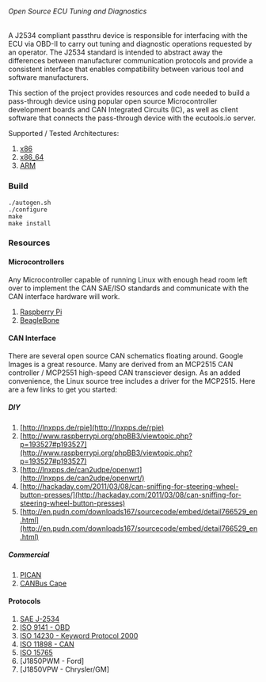 ###### Open Source ECU Tuning and Diagnostics

A J2534 compliant passthru device is responsible for interfacing with the ECU via OBD-II to carry out tuning and diagnostic operations requested by an operator. The J2534 standard is intended to abstract away the differences between manufacturer communication protocols and provide a consistent interface that enables compatibility between various tool and software manufacturers.

This section of the project provides resources and code needed to build a pass-through device using popular open source Microcontroller development boards and CAN Integrated Circuits (IC), as well as client software that connects the pass-through device with the ecutools.io server.

Supported / Tested Architectures:

1. [x86](http://en.wikipedia.org/wiki/X86)
2. [x86_64](http://en.wikipedia.org/wiki/X86-64)
3. [ARM](http://en.wikipedia.org/wiki/ARM_architecture)

### Build

	./autogen.sh
	./configure
	make
	make install

### Resources

#### Microcontrollers

Any Microcontroller capable of running Linux with enough head room left over to implement the CAN SAE/ISO standards and communicate with the CAN interface hardware will work.

1. [Raspberry Pi](http://en.wikipedia.org/wiki/Raspberry_Pi)
2. [BeagleBone](http://beagleboard.org)

#### CAN Interface

There are several open source CAN schematics floating around. Google Images is a great resource. Many are derived from an MCP2515 CAN controller / MCP2551 high-speed CAN transciever design. As an added convenience, the Linux source tree includes a driver for the MCP2515. Here are a few links to get you started:

##### DIY

1. [http://lnxpps.de/rpie](http://lnxpps.de/rpie)
2. [http://www.raspberrypi.org/phpBB3/viewtopic.php?p=193527#p193527](http://www.raspberrypi.org/phpBB3/viewtopic.php?p=193527#p193527)
3. [http://lnxpps.de/can2udpe/openwrt](http://lnxpps.de/can2udpe/openwrt/)
4. [http://hackaday.com/2011/03/08/can-sniffing-for-steering-wheel-button-presses/](http://hackaday.com/2011/03/08/can-sniffing-for-steering-wheel-button-presses)
5. [http://en.pudn.com/downloads167/sourcecode/embed/detail766529_en.html](http://en.pudn.com/downloads167/sourcecode/embed/detail766529_en.html)

##### Commercial

1. [PICAN](http://skpang.co.uk/catalog/pican-canbus-board-for-raspberry-pi-p-1196.html)
2. [CANBus Cape](http://elinux.org/Beagleboard:BeagleBone_CANBus)

#### Protocols

1. [SAE J-2534](http://standards.sae.org/j2534/1_200412)
2. [ISO 9141 - OBD](http://en.wikipedia.org/wiki/On-board_diagnostics)
3. [ISO 14230 - Keyword Protocol 2000](http://en.wikipedia.org/wiki/Keyword_Protocol_2000)
4. [ISO 11898 - CAN](http://en.wikipedia.org/wiki/ISO_11898)
5. [ISO 15765](http://en.wikipedia.org/wiki/ISO_15765-2)
6. [J1850PWM - Ford]
7. [J1850VPW - Chrysler/GM]

